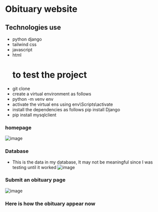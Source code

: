 # Obituary website
## Technologies use
- python django
- tailwind css
- javascript
- html
  # to test the project
 - git clone
 -  create a virtual environment as follows
 -  python -m venv env
 - activate the virtual ens using   env\Scripts\activate
 - install the dependencies as follows   pip install Django
 - pip install mysqlclient
  ### homepage
  
![image](https://github.com/user-attachments/assets/ee188a16-924d-4db9-a4aa-1609a0ac955d)
### Database
- This is the data in my database, It may not be meaningful since I was testing until it worked
![image](https://github.com/user-attachments/assets/987d4499-3d2a-4fa2-aacb-cefc15c76516)

### Submit an obituary page
![image](https://github.com/user-attachments/assets/5b3ad5a4-8929-454a-8400-e3b47f1feecc)

### Here is how the obituary appear now
